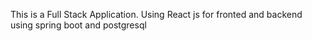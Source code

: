 This is  a Full Stack Application.
Using React js for fronted and backend using spring boot and postgresql
